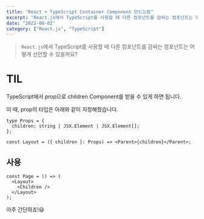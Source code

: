 ```yaml
---
title: "React + TypeScript Container Component 만드는법"
excerpt: "React.js에서 TypeScript를 사용할 때 다른 컴포넌트를 감싸는 컴포넌트는 어떻게 선언할 수 있을까요?"
date: "2022-08-02"
category: ["React.js", "TypeScript"]
---
```


> `React.js`에서 TypeScript를 사용할 때 다른 컴포넌트를 감싸는 컴포넌트는 어떻게 선언할 수 있을까요?

# TIL

TypeScript에서 prop으로 children Component를 받을 수 있게 하면 됩니다.

이 때, prop의 타입은 아래와 같이 지정해줬습니다.

```tsx
type Props = {
  children: string | JSX.Element | JSX.Element[];
};

const Layout = ({ children }: Props) => <Parent>{children}</Parent>;
```

## 사용

```tsx
const Page = () => (
  <Layout>
    <Children />
  </Layout>
);
```

아주 간단하죠!😃
